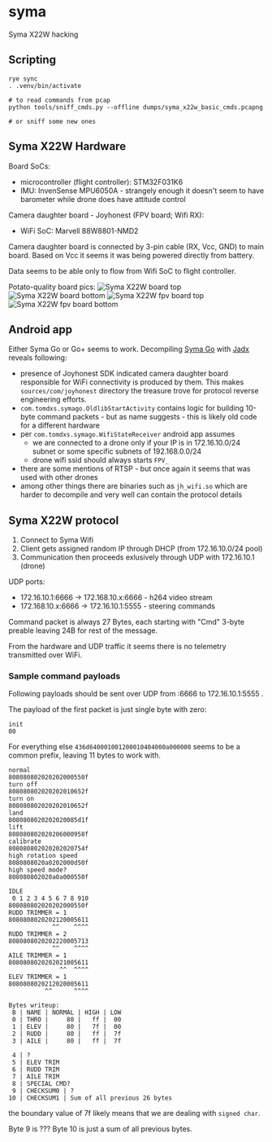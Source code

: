 # syma
Syma X22W hacking

## Scripting

    rye sync
    . .venv/bin/activate
    
    # to read commands from pcap
    python tools/sniff_cmds.py --offline dumps/syma_x22w_basic_cmds.pcapng
    
    # or sniff some new ones

## Syma X22W Hardware

Board SoCs:
* microcontroller (flight controller): STM32F031K6
* IMU: InvenSense MPU6050A - strangely enough it doesn't seem to have barometer while drone does have attitude control

Camera daughter board - Joyhonest (FPV board; Wifi RX):
* WiFi SoC: Marvell 88W8801-NMD2

Camera daughter board is connected by 3-pin cable (RX, Vcc, GND) to main board.
Based on Vcc it seems it was being powered directly from battery.

Data seems to be able only to flow from Wifi SoC to flight controller.

Potato-quality board pics:
![Syma X22W board top](./images/syma_x22w_board_top.png)
![Syma X22W board bottom](./images/syma_x22w_board_bottom.png)
![Syma X22W fpv board top](./images/syma_x22w_fpv_board_top.png)
![Syma X22W fpv board bottom](./images/syma_x22w_fpv_board_bottom.png)

## Android app

Either Syma Go or Go+ seems to work.
Decompiling [Syma Go](http://www.symatoys.com/downshow/Syma-Go-apk-download.html) with [Jadx](https://github.com/skylot/jadx) reveals following:
* presence of Joyhonest SDK indicated camera daughter board responsible for WiFi connectivity is produced by them. This makes `sources/com/joyhonest` directory the treasure trove for protocol reverse engineering efforts.
* `com.tomdxs.symago.OldlibStartActivity` contains logic for building 10-byte command packets - but as name suggests - this is likely old code for a different hardware
* per `com.tomdxs.symago.WifiStateReceiver` android app assumes
  * we are connected to a drone only if your IP is in 172.16.10.0/24 subnet or some specific subnets of 192.168.0.0/24
  * drone wifi ssid should always starts `FPV_`
* there are some mentions of RTSP - but once again it seems that was used with other drones
* among other things there are binaries such as `jh_wifi.so` which are harder to decompile and very well can contain the protocol details


## Syma X22W protocol

1. Connect to Syma Wifi
2. Client gets assigned random IP through DHCP (from 172.16.10.0/24 pool)
3. Communication then proceeds exlusively through UDP with 172.16.10.1 (drone)


UDP ports:
* 172.16.10.1:6666 -> 172.168.10.x:6666 - h264 video stream
* 172.168.10.x:6666 -> 172.16.10.1:5555 - steering commands

Command packet is always 27 Bytes, each starting with "Cmd" 3-byte preable leaving 24B for rest of the message.

From the hardware and UDP traffic it seems there is no telemetry transmitted over WiFi.

### Sample command payloads

Following payloads should be sent over UDP from :6666 to 172.16.10.1:5555 .

The payload of the first packet is just single byte with zero:
```
init
00
```

For everything else `436d640001001200010404000a000000` seems to be a common prefix, leaving 11 bytes to work with.

```
normal
808080802020202000550f
turn off
808080802020202010652f
turn on
808080802020202010652f
land
8080808020202020085d1f
lift
808080802020206000958f
calibrate
808080802020202020754f
high rotation speed
8080808020a0202000d50f
high speed mode?
808080802020a0a000550f
```

```
IDLE
 0 1 2 3 4 5 6 7 8 910 
808080802020202000550f
RUDD TRIMMER = 1
8080808020202120005611
            ^^    ^^^^
RUDD TRIMMER = 2
8080808020202220005713
            ^^    ^^^^
AILE TRIMMER = 1
8080808020202021005611
              ^^  ^^^^
ELEV TRIMMER = 1
8080808020212020005611
          ^^      ^^^^
```

```
Bytes writeup:
 B | NAME | NORMAL | HIGH | LOW
 0 | THRO |     80 |   ff |  00
 1 | ELEV |     80 |   7f |  00
 2 | RUDD |     80 |   ff |  7f
 3 | AILE |     80 |   ff |  7f

 4 | ?
 5 | ELEV TRIM
 6 | RUDD TRIM
 7 | AILE TRIM
 8 | SPECIAL CMD?
 9 | CHECKSUM0 | ?
10 | CHECKSUM1 | Sum of all previous 26 bytes
```

the boundary value of 7f likely means that we are dealing with `signed char`.

Byte 9 is ???
Byte 10 is just a sum of all previous bytes.
